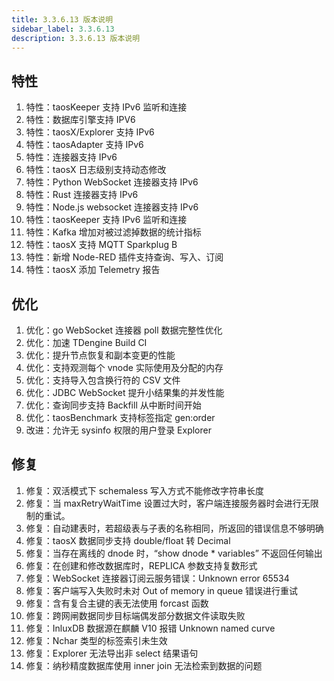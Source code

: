 ```yaml
---
title: 3.3.6.13 版本说明
sidebar_label: 3.3.6.13
description: 3.3.6.13 版本说明
---
```


## 特性
  1. 特性：taosKeeper 支持 IPv6 监听和连接
  2. 特性：数据库引擎支持 IPV6
  3. 特性：taosX/Explorer 支持 IPv6
  4. 特性：taosAdapter 支持 IPv6
  5. 特性：连接器支持 IPv6
  6. 特性：taosX 日志级别支持动态修改
  7. 特性：Python WebSocket 连接器支持 IPv6
  8. 特性：Rust 连接器支持 IPv6
  9. 特性：Node.js websocket 连接器支持 IPv6
 10. 特性：taosKeeper 支持 IPv6 监听和连接
 11. 特性：Kafka 增加对被过滤掉数据的统计指标
 12. 特性：taosX 支持 MQTT Sparkplug B
 13. 特性：新增 Node-RED 插件支持查询、写入、订阅
 14. 特性：taosX 添加 Telemetry 报告

## 优化
  1. 优化：go WebSocket 连接器 poll 数据完整性优化
  2. 优化：加速 TDengine Build CI
  3. 优化：提升节点恢复和副本变更的性能
  4. 优化：支持观测每个 vnode 实际使用及分配的内存
  5. 优化：支持导入包含换行符的 CSV 文件
  6. 优化：JDBC WebSocket 提升小结果集的并发性能
  7. 优化：查询同步支持 Backfill 从中断时间开始
  8. 优化：taosBenchmark 支持标签指定 gen:order
  9. 改进：允许无 sysinfo 权限的用户登录 Explorer

## 修复
  1. 修复：双活模式下 schemaless 写入方式不能修改字符串长度
  2. 修复：当 maxRetryWaitTime 设置过大时，客户端连接服务器时会进行无限制的重试。
  3. 修复：自动建表时，若超级表与子表的名称相同，所返回的错误信息不够明确
  4. 修复：taosX 数据同步支持 double/float 转 Decimal
  5. 修复：当存在离线的 dnode 时，“show dnode * variables” 不返回任何输出
  6. 修复：在创建和修改数据库时，REPLICA 参数支持复数形式
  7. 修复：WebSocket 连接器订阅云服务错误：Unknown error 65534
  8. 修复：客户端写入失败时未对 Out of memory in queue 错误进行重试
  9. 修复：含有复合主键的表无法使用 forcast 函数
 10. 修复：跨网闸数据同步目标端偶发部分数据文件读取失败
 11. 修复：InluxDB 数据源在麒麟 V10 报错 Unknown named curve
 12. 修复：Nchar 类型的标签索引未生效
 13. 修复：Explorer 无法导出非 select 结果语句
 14. 修复：纳秒精度数据库使用 inner join 无法检索到数据的问题

